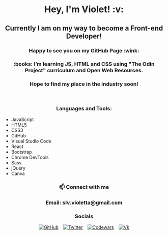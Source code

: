 <h1 align="center"> Hey, I'm Violet! :v: </h1>
<h2 align="center"> Currently I am on my way to become a Front-end Developer! </h2>
<h3 align="center"> Happy to see you on my GitHub Page :wink:</h3>

<h3 align="center">  
:books: I’m learning JS, HTML and CSS using "The Odin Project" curriculum and Open Web Resources.</h3>

<h3 align="center" >Hope to find my place in the industry soon!</h3>

<br>

<h3 align="center"> Languages and Tools:</h3>

<ul>
<li> JavaScript </li>
<li> HTML5 </li>
<li> CSS3 </li>
<li> GitHub </li>
<li> Visual Studio Code </li>
<li> React </li>
<li> Bootstrap </li>
<li> Chrome DevTools </li>
<li> Sass </li>
<li> jQuery </li>
<li> Canva </li>
</ul>

<h3 align="center"> 📫 Connect with me</h3>

<h3 align="center"> Email: slv.violetta@gmail.com </h3>

<div align="center" display="flex">
<h3>Socials</h3>

[![GitHub](https://img.shields.io/github/followers/grinushka?style=social)](https://github.com/grinushka)
&ensp;
[![Twitter](https://img.shields.io/twitter/follow/grinushka)](https://twitter.com/grinushka)
&ensp;
[![Codewars](https://img.shields.io/badge/Codewars-grinushka-red)](https://www.codewars.com/users/grinushka)
&ensp;
[![Vk](https://img.shields.io/badge/Vk-follow-blue)](https://vk.com/grinushka)

</div>
